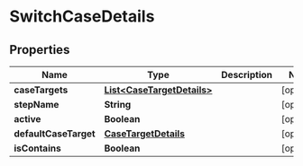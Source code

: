 

# SwitchCaseDetails


## Properties

| Name | Type | Description | Notes |
|------------ | ------------- | ------------- | -------------|
|**caseTargets** | [**List&lt;CaseTargetDetails&gt;**](CaseTargetDetails.md) |  |  [optional] |
|**stepName** | **String** |  |  [optional] |
|**active** | **Boolean** |  |  [optional] |
|**defaultCaseTarget** | [**CaseTargetDetails**](CaseTargetDetails.md) |  |  [optional] |
|**isContains** | **Boolean** |  |  [optional] |



